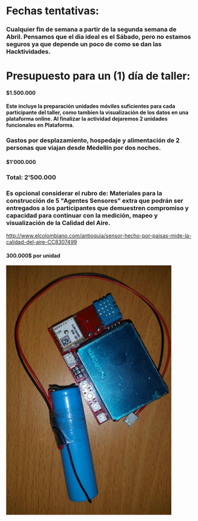 # Fechas tentativas:

### Cualquier fin de semana a partir de la segunda semana de Abril. Pensamos que el dia ideal es el Sábado, pero no estamos seguros ya que depende un poco de como se dan las Hacktividades.

# Presupuesto para un \(1\) día de taller:

#### $1.500.000

#### Este incluye la preparación unidades móviles suficientes para cada participante del taller, como tambien la visualización de los datos en una plataforma online. Al finalizar la actividad dejaremos 2 unidades funcionales en Plataforma.

### Gastos por desplazamiento, hospedaje y alimentación de 2 personas que viajan desde Medellín por dos noches.

#### $1'000.000

### Total: 2'500.000

### Es opcional considerar el rubro de: Materiales para la construcción de 5 "Agentes Sensores" extra que podrán ser entregados a los participantes que demuestren compromiso y capacidad para continuar con la medición, mapeo y visualización de la Calidad del Aire.

http://www.elcolombiano.com/antioquia/sensor-hecho-por-paisas-mide-la-calidad-del-aire-CC8307499

#### 300.000$ por unidad

![](/assets/import.png)

